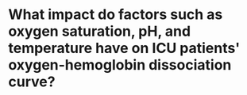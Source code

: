 # What impact do factors such as oxygen saturation, pH, and temperature have on ICU patients' oxygen-hemoglobin dissociation curve?
